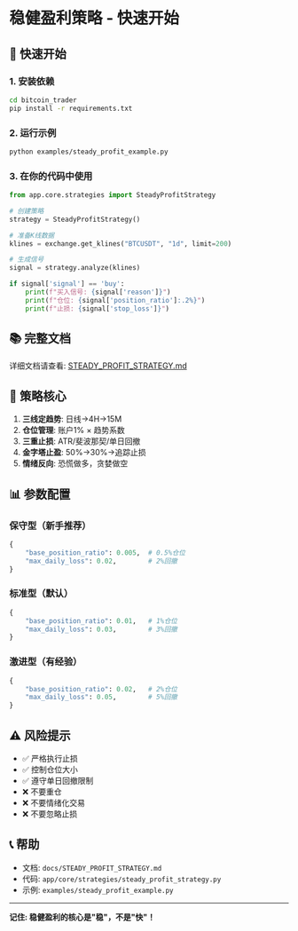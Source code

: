 # 稳健盈利策略 - 快速开始

## 🚀 快速开始

### 1. 安装依赖

```bash
cd bitcoin_trader
pip install -r requirements.txt
```

### 2. 运行示例

```bash
python examples/steady_profit_example.py
```

### 3. 在你的代码中使用

```python
from app.core.strategies import SteadyProfitStrategy

# 创建策略
strategy = SteadyProfitStrategy()

# 准备K线数据
klines = exchange.get_klines("BTCUSDT", "1d", limit=200)

# 生成信号
signal = strategy.analyze(klines)

if signal['signal'] == 'buy':
    print(f"买入信号: {signal['reason']}")
    print(f"仓位: {signal['position_ratio']:.2%}")
    print(f"止损: {signal['stop_loss']}")
```

## 📚 完整文档

详细文档请查看: [STEADY_PROFIT_STRATEGY.md](docs/STEADY_PROFIT_STRATEGY.md)

## 🎯 策略核心

1. **三线定趋势**: 日线→4H→15M
2. **仓位管理**: 账户1% × 趋势系数
3. **三重止损**: ATR/斐波那契/单日回撤
4. **金字塔止盈**: 50%→30%→追踪止损
5. **情绪反向**: 恐慌做多，贪婪做空

## 📊 参数配置

### 保守型（新手推荐）
```python
{
    "base_position_ratio": 0.005,  # 0.5%仓位
    "max_daily_loss": 0.02,        # 2%回撤
}
```

### 标准型（默认）
```python
{
    "base_position_ratio": 0.01,   # 1%仓位
    "max_daily_loss": 0.03,        # 3%回撤
}
```

### 激进型（有经验）
```python
{
    "base_position_ratio": 0.02,   # 2%仓位
    "max_daily_loss": 0.05,        # 5%回撤
}
```

## ⚠️ 风险提示

- ✅ 严格执行止损
- ✅ 控制仓位大小
- ✅ 遵守单日回撤限制
- ❌ 不要重仓
- ❌ 不要情绪化交易
- ❌ 不要忽略止损

## 📞 帮助

- 文档: `docs/STEADY_PROFIT_STRATEGY.md`
- 代码: `app/core/strategies/steady_profit_strategy.py`
- 示例: `examples/steady_profit_example.py`

---

**记住: 稳健盈利的核心是"稳"，不是"快"！**

